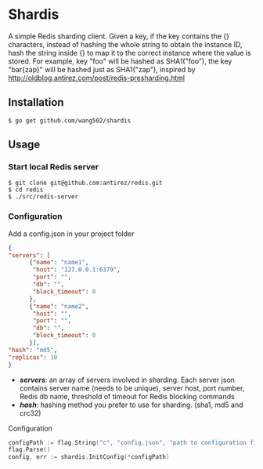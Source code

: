 # Shardis

A simple Redis sharding client. Given a key, if the key contains the {} characters, instead of hashing the whole string to obtain the instance ID, hash the string inside {} to map it to the correct instance where the value is stored. For example, key "foo" will be hashed as SHA1("foo"), the key "bar{zap}" will be hashed just as SHA1("zap"), inspired by http://oldblog.antirez.com/post/redis-presharding.html

## Installation
```
$ go get github.com/wang502/shardis
```

## Usage
### Start local Redis server
```
$ git clone git@github.com:antirez/redis.git
$ cd redis
$ ./src/redis-server
```

### Configuration
Add a config.json in your project folder
```json
{
"servers": [
      {"name": "name1",
       "host": "127.0.0.1:6379",
       "port": "",
       "db": "",
       "block_timeout": 0
      },
      {"name": "name2",
       "host": "",
       "port": "",
       "db": "",
       "block_timeout": 0
      }],
"hash": "md5",
"replicas": 10
}
```

- ***servers***: an array of servers involved in sharding. Each server json contains server name (needs to be unique), server host, port number, Redis db name, threshold of timeout for Redis blocking commands
- ***hash***: hashing method you prefer to use for sharding. (sha1, md5 and crc32)

Configuration
```go
configPath := flag.String("c", "config.json", "path to configuration file")
flag.Parse()
config, err := shardis.InitConfig(*configPath)
```
